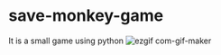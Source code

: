 # save-monkey-game
It is a small game using python 
![ezgif com-gif-maker](https://user-images.githubusercontent.com/53082123/104806367-ef1d9300-57fc-11eb-8da1-67df06662501.gif)
